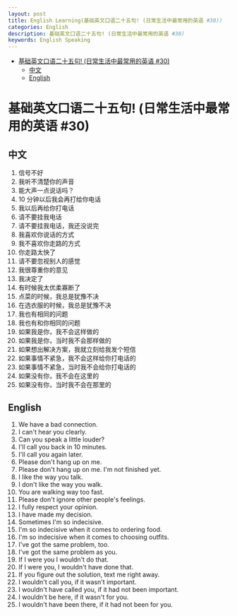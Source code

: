 ```yaml
---
layout: post
title: English Learning(基础英文口语二十五句! (日常生活中最常用的英语 #30))
categories: English
description: 基础英文口语二十五句! (日常生活中最常用的英语 #30)
keywords: English Speaking
---
```


<!-- START doctoc generated TOC please keep comment here to allow auto update -->
<!-- DON'T EDIT THIS SECTION, INSTEAD RE-RUN doctoc TO UPDATE -->


- [基础英文口语二十五句! (日常生活中最常用的英语 #30)](#%E5%9F%BA%E7%A1%80%E8%8B%B1%E6%96%87%E5%8F%A3%E8%AF%AD%E4%BA%8C%E5%8D%81%E4%BA%94%E5%8F%A5-%E6%97%A5%E5%B8%B8%E7%94%9F%E6%B4%BB%E4%B8%AD%E6%9C%80%E5%B8%B8%E7%94%A8%E7%9A%84%E8%8B%B1%E8%AF%AD-30)
  - [中文](#%E4%B8%AD%E6%96%87)
  - [English](#english)

<!-- END doctoc generated TOC please keep comment here to allow auto update -->

# 基础英文口语二十五句! (日常生活中最常用的英语 #30)

## 中文

1. 信号不好
2. 我听不清楚你的声音
3. 能大声一点说话吗？
4. 10 分钟以后我会再打给你电话
5. 我以后再给你打电话
6. 请不要挂我电话
7. 请不要挂我电话，我还没说完
8. 我喜欢你说话的方式
9. 我不喜欢你走路的方式
10. 你走路太快了
11. 请不要忽视别人的感觉
12. 我很尊重你的意见
13. 我决定了
14. 有时候我太优柔寡断了
15. 点菜的时候，我总是犹豫不决
16. 在选衣服的时候，我总是犹豫不决
17. 我也有相同的问题
18. 我也有和你相同的问题
19. 如果我是你，我不会这样做的
20. 如果我是你，当时我不会那样做的
21. 如果想出解决方案，我就立刻给我发个短信
22. 如果事情不紧急，我不会这样给你打电话的
23. 如果事情不紧急，当时我不会给你打电话的
24. 如果没有你，我不会在这里的
25. 如果没有你，当时我不会在那里的

## English

1. We have a bad connection.
2. I can't hear you clearly.
3. Can you speak a little louder?
4. I'll call you back in 10 minutes.
5. I'll call you again later.
6. Please don't hang up on me.
7. Please don't hang up on me. I'm not finished yet.
8. I like the way you talk.
9. I don't like the way you walk.
10. You are walking way too fast.
11. Please don't ignore other people's feelings.
12. I fully respect your opinion.
13. I have made my decision.
14. Sometimes I'm so indecisive.
15. I'm so indecisive when it comes to ordering food.
16. I'm so indecisive when it comes to choosing outfits.
17. I've got the same problem, too.
18. I've got the same problem as you.
19. If I were you I wouldn't do that.
20. If I were you, I wouldn't have done that.
21. If you figure out the solution, text me right away.
22. I wouldn't call you, if it wasn't important.
23. I wouldn't have called you, if it had not been important.
24. I wouldn't be here, if it wasn't for you.
25. I wouldn't have been there, if it had not been for you.
